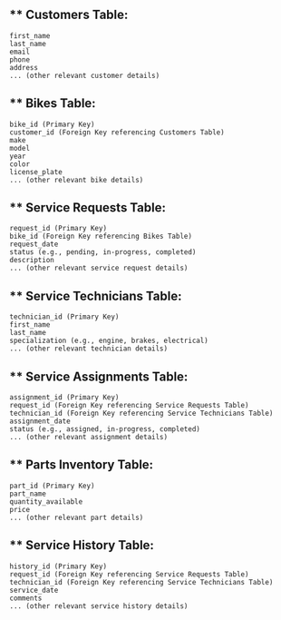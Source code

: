 ** Customers Table:
--------------------
```customer_id (Primary Key)
first_name
last_name
email
phone
address
... (other relevant customer details)
```


** Bikes Table:
--------------------
```
bike_id (Primary Key)
customer_id (Foreign Key referencing Customers Table)
make
model
year
color
license_plate
... (other relevant bike details)
```
** Service Requests Table:
---------------------------
```
request_id (Primary Key)
bike_id (Foreign Key referencing Bikes Table)
request_date
status (e.g., pending, in-progress, completed)
description
... (other relevant service request details)
```

** Service Technicians Table:
-----------------------------
```
technician_id (Primary Key)
first_name
last_name
specialization (e.g., engine, brakes, electrical)
... (other relevant technician details)
```
** Service Assignments Table:
-----------------------------
```
assignment_id (Primary Key)
request_id (Foreign Key referencing Service Requests Table)
technician_id (Foreign Key referencing Service Technicians Table)
assignment_date
status (e.g., assigned, in-progress, completed)
... (other relevant assignment details)
```

** Parts Inventory Table:
--------------------------
```
part_id (Primary Key)
part_name
quantity_available
price
... (other relevant part details)
```

** Service History Table:
--------------------------
```
history_id (Primary Key)
request_id (Foreign Key referencing Service Requests Table)
technician_id (Foreign Key referencing Service Technicians Table)
service_date
comments
... (other relevant service history details)
```

